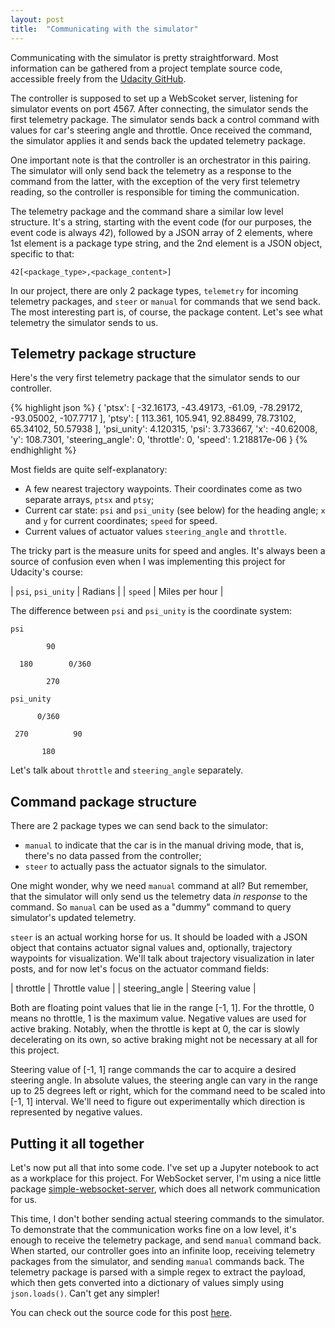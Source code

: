 ```yaml
---
layout: post
title:  "Communicating with the simulator"
---
```

Communicating with the simulator is pretty straightforward. Most information can be gathered from a project template source code, accessible freely from the [Udacity GitHub][udacity-github]. 

The controller is supposed to set up a WebScoket server, listening for simulator events on port 4567. After connecting, the simulator sends the first telemetry package. The simulator sends back a control command with values for car's steering angle and throttle. Once received the command, the simulator applies it and sends back the updated telemetry package. 

One important note is that the controller is an orchestrator in this pairing. The simulator will only send back the telemetry as a response to the command from the latter, with the exception of the very first telemetry reading, so the controller is responsible for timing the communication.

The telemetry package and the command share a similar low level structure. It's a string, starting with the event code (for our purposes, the event code is always *42*), followed by a JSON array of 2 elements, where 1st element is a package type string, and the 2nd element is a JSON object, specific to that: 

```
42[<package_type>,<package_content>]
```
In our project, there are only 2 package types, `telemetry` for incoming telemetry packages, and `steer` or `manual` for commands that we send back. The most interesting part is, of course, the package content. Let's see what telemetry the simulator sends to us.

## Telemetry package structure

Here's the very first telemetry package that the simulator sends to our controller. 

{% highlight json %}
{
    'ptsx': [
        -32.16173,
        -43.49173,
        -61.09,
        -78.29172,
        -93.05002,
        -107.7717
    ], 
    'ptsy': [
        113.361,
        105.941,
        92.88499,
        78.73102,
        65.34102,
        50.57938
    ], 
    'psi_unity': 4.120315, 
    'psi': 3.733667, 
    'x': -40.62008, 
    'y': 108.7301, 
    'steering_angle': 0, 
    'throttle': 0, 
    'speed': 1.218817e-06
}
{% endhighlight %}

Most fields are quite self-explanatory:
* A few nearest trajectory waypoints. Their coordinates come as two separate arrays, `ptsx` and `ptsy`;
* Current car state: `psi` and `psi_unity` (see below) for the heading angle; `x` and `y` for current coordinates; `speed` for speed.
* Current values of actuator values `steering_angle` and `throttle`.

The tricky part is the measure units for speed and angles. It's always been a source of confusion even when I was implementing this project for Udacity's course:

| `psi`, `psi_unity` | Radians |
| `speed` | Miles per hour | 

The difference between `psi` and `psi_unity` is the coordinate system: 

`psi`
```
        90

  180        0/360

        270
```

`psi_unity`
```
      0/360
 
 270          90
 
       180
```

Let's talk about `throttle` and `steering_angle` separately.

## Command package structure 

There are 2 package types we can send back to the simulator: 
* `manual` to indicate that the car is in the manual driving mode, that is, there's no data passed from the controller;
* `steer` to actually pass the actuator signals to the simulator. 

One might wonder, why we need `manual` command at all? But remember, that the simulator will only send us the telemetry data *in response* to the command. So `manual` can be used as a "dummy" command to query simulator's updated telemetry. 

`steer` is an actual working horse for us. It should be loaded with a JSON object that contains actuator signal values and, optionally, trajectory waypoints for visualization. We'll talk about trajectory visualization in later posts, and for now let's focus on the actuator command fields: 

| throttle | Throttle value |
| steering_angle | Steering value | 

Both are floating point values that lie in the range [-1, 1]. For the throttle, 0 means no throttle, 1 is the maximum value. Negative values are used for active braking. Notably, when the throttle is kept at 0, the car is slowly decelerating on its own, so active braking might not be necessary at all for this project. 

Steering value of [-1, 1] range commands the car to acquire a desired steering angle. In absolute values, the steering angle can vary in the range up to 25 degrees left or right, which for the command need to be scaled into [-1, 1] interval. We'll need to figure out experimentally which direction is represented by negative values. 

## Putting it all together

Let's now put all that into some code. I've set up a Jupyter notebook to act as a workplace for this project. For WebSocket server, I'm using a nice little package [simple-websocket-server][websocket-package], which does all network communication for us. 

This time, I don't bother sending actual steering commands to the simulator. To demonstrate that the communication works fine on a low level, it's enough to receive the telemetry package, and send `manual` command back. When started, our controller goes into an infinite loop, receiving telemetry packages from the simulator, and sending `manual` commands back. The telemetry package is parsed with a simple regex to extract the payload, which then gets converted into a dictionary of values simply using `json.loads()`. Can't get any simpler! 

You can check out the source code for this post [here][simulator-0.0.1].

[udacity-github]: https://github.com/udacity/CarND-MPC-Project
[websocket-package]: https://github.com/dpallot/simple-websocket-server
[simulator-0.0.1]: https://github.com/tindandelion/driving-carla/blob/0.0.1/udacity_simulator.ipynb
